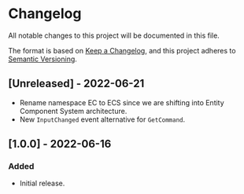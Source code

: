 # Changelog
All notable changes to this project will be documented in this file.

The format is based on [Keep a Changelog](https://keepachangelog.com/en/1.0.0/),
and this project adheres to [Semantic Versioning](https://semver.org/spec/v2.0.0.html).

## [Unreleased] - 2022-06-21

- Rename namespace EC to ECS since we are shifting into Entity Component System architecture.
- New `InputChanged` event alternative for `GetCommand`.

## [1.0.0] - 2022-06-16
### Added
- Initial release.